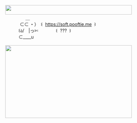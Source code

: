 <img width="400" height="30" src="https://middlepot.com/img/lacey.png">\
　　　　‌ ‌ ＿\
　　　‌ ⊂⊂ ・）　꒰ ‌ https://soft.pooftie.me ‌ ꒱\
　　　꒰ა/　|っ✄　　　　꒰ ‌ ??? ‌ ꒱\
　　　⊂____u\
  \
<img width="400" height="230" src="https://middlepot.com/img/soft.jpg">
